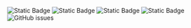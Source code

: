 ![Static Badge](https://img.shields.io/badge/blacklists-60-000000) ![Static Badge](https://img.shields.io/badge/blacklisted-3179476-cc0000) ![Static Badge](https://img.shields.io/badge/whitelisted-2244-00CC00) ![Static Badge](https://img.shields.io/badge/streaming_blacklist-28107-000000) ![GitHub issues](https://img.shields.io/github/issues/fabriziosalmi/blacklists)
